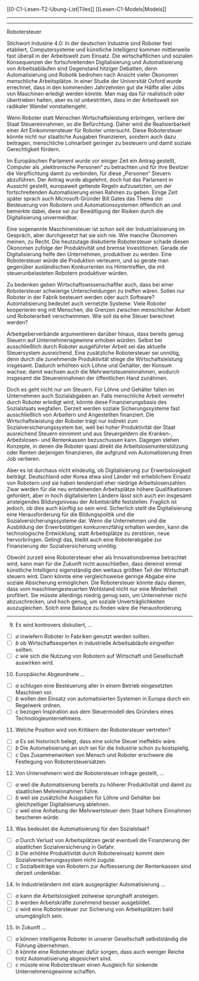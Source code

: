 [[0-C1-Lesen-T2-Ubung-List|Tiles]]
[[Lesen-C1-Models|Models]]

---
---

Robotersteuer

Stichwort Industrie 4.0: In der deutschen Industrie sind Roboter fest etabliert, Computersysteme und künstliche Intelligenz kommen mittlerweile fast überall in der Arbeitswelt zum Einsatz. Die wirtschaftlichen und sozialen Konsequenzen der fortschreitenden Digitalisierung und Automatisierung von Arbeitsabläufen sind Gegenstand hitziger Debatten, denn Automatisierung und Robotik bedrohen nach Ansicht vieler Ökonomen menschliche Arbeitsplätze. In einer Studie der Universität Oxford wurde errechnet, dass in den kommenden Jahrzehnten gut die Hälfte aller Jobs von Maschinen erledigt werden könnte. Man mag das für realistisch oder übertrieben halten, aber es ist unbestritten, dass in der Arbeitswelt ein radikaler Wandel vonstattengeht.

Wenn Roboter statt Menschen Wirtschaftsleistung erbringen, verliere der Staat Steuereinnahmen, so die Befürchtung. Daher wird die Realisierbarkeit einer Art Einkommensteuer für Roboter untersucht. Diese Robotersteuer könnte nicht nur staatliche Ausgaben finanzieren, sondern auch dazu beitragen, menschliche Lohnarbeit geringer zu besteuern und damit soziale Gerechtigkeit fördern.

Im Europäischen Parlament wurde vor einiger Zeit ein Antrag gestellt, Computer als „elektronische Personen“ zu betrachten und für ihre Besitzer die Verpflichtung damit zu verbinden, für diese „Personen“ Steuern abzuführen. Der Antrag wurde abgelehnt, doch hat das Parlament in Aussicht gestellt, europaweit geltende Regeln aufzusetzten, um der fortschreitenden Automatisierung einen Rahmen zu geben. Einige Zeit später sprach auch Microsoft-Gründer Bill Gates das Thema der Besteuerung von Robotern und Automationssystemen öffentlich an und bemerkte dabei, diese sei zur Bewältigung der Risiken durch die Digitalisierung unvermeidbar.

Eine sogenannte Maschinensteuer ist schon seit der Industrialisierung im Gespräch, aber durchgesetzt hat sie sich nie. Wie manche Ökonomen meinen, zu Recht. Die heutzutage diskutierte Robotersteuer schade diesen Ökonomen zufolge der Produktivität und bremse Investitionen. Gerade die Digitalisierung helfe den Unternehmen, produktiver zu werden. Eine Robotersteuer würde die Produktion verteuern, und so gerate man gegenüber ausländischen Konkurrenten ins Hintertreffen, die mit steuerunbelasteten Robotern produktiver würden.

Zu bedenken geben Wirtschaftswissenschaftler auch, dass bei einer Robotersteuer schwierige Unterscheidungen zu treffen wären. Sollen nur Roboter in der Fabrik besteuert werden oder auch Software? Automatisierung bedeutet auch vernetzte Systeme. Viele Roboter kooperieren eng mit Menschen, die Grenzen zwischen menschlicher Arbeit und Roboterarbeit verschwimmen. Wie soll da eine Steuer berechnet werden?

Arbeitgeberverbände argumentieren darüber hinaus, dass bereits genug Steuern auf Unternehmensgewinne erhoben würden. Selbst bei ausschließlich durch Roboter ausgeführter Arbeit sei das aktuelle Steuersystem ausreichend. Eine zusätzliche Robotersteuer sei unnötig, denn durch die zunehmende Produktivität stiege die Wirtschaftsleistung insgesamt. Dadurch erhöhten sich Löhne und Gehälter, der Konsum wachse; damit wachsen auch die Mehrwertsteuereinnahmen, wodurch insgesamt die Steuereinnahmen der öffentlichen Hand zunähmen.

Doch es geht nicht nur um Steuern. Für Löhne und Gehälter fallen im Unternehmen auch Sozialabgaben an. Falls menschliche Arbeit vermehrt durch Roboter erledigt wird, könnte diese Finanzierungsbasis des Sozialstaats wegfallen. Derzeit werden soziale Sicherungssysteme fast ausschließlich von Arbeitern und Angestellten finanziert. Die Wirtschaftsleistung der Roboter trägt nur indirekt zum Sozialversicherungssystem bei, weil bei hoher Produktivität der Staat ausreichend Steuern einnimmt und aus Steuergeldern die Kranken-, Arbeitslosen- und Rentenkassen bezuschussen kann. Dagegen stehen Konzepte, in denen die Roboter quasi direkt die Arbeitslosenunterstützung oder Renten derjenigen finanzieren, die aufgrund von Automatisierung ihren Job verlieren.

Aber es ist durchaus nicht eindeutig, ob Digitalisierung zur Erwerbslosigkeit beiträgt. Deutschland oder Korea etwa sind Länder mit erheblichem Einsatz von Robotern und sie haben tendenziell eher niedrige Arbeitslosenzahlen. Zwar werden für die neu entstehenden Arbeitsplätze höhere Qualifikationen gefordert, aber in hoch digitalisierten Ländern lässt sich auch ein insgesamt ansteigendes Bildungsniveau der Arbeitskräfte feststellen. Fraglich ist jedoch, ob dies auch künftig so sein wird. Sicherlich stellt die Digitalisierung eine Herausforderung für die Bildungspolitik und die Sozialversicherungssysteme dar. Wenn die Unternehmen und die Ausbildung der Erwerbstätigen konkurrenzfähig erhalten werden, kann die technologische Entwicklung, statt Arbeitsplätze zu zerstören, neue hervorbringen. Gelingt das, bleibt auch eine Roboterabgabe zur Finanzierung der Sozialversicherung unnötig.

Obwohl zurzeit eine Robotersteuer eher als Innovationsbremse betrachtet wird, kann man für die Zukunft nicht ausschließen, dass dereinst einmal künstliche Intelligenz eigenständig den weitaus größten Teil der Wirtschaft steuern wird. Dann könnte eine vergleichsweise geringe Abgabe eine soziale Absicherung ermöglichen. Die Robotersteuer könnte dazu dienen, dass vom maschinengesteuerten Wohlstand nicht nur eine Minderheit profitiert. Sie müsste allerdings niedrig genug sein, um Unternehmer nicht abzuschrecken, und hoch genug, um soziale Unverträglichkeiten auszugleichen. Solch eine Balance zu finden wäre die Herausforderung.

---

9. Es wird kontrovers diskutiert, …
- [ ] _a_ inwiefern Roboter in Fabriken genutzt werden sollten.
- [ ] _b_ ob Wirtschaftsexperten in industrielle Arbeitsabläufe eingreifen sollten.
- [ ] _c_ wie sich die Nutzung von Robotern auf Wirtschaft und Gesellschaft auswirken wird.

10. Europäische Abgeordnete …
- [ ] _a_ schlugen eine Besteuerung aller in einem Betrieb eingesetzten Maschinen vor.
- [ ] _b_ wollen den Einsatz von automatisierten Systemen in Europa durch ein Regelwerk ordnen.
- [ ] _c_ bezogen Inspiration aus dem Steuermodell des Gründers eines Technologieunternehmens.

11. Welche Position wird von Kritikern der Robotersteuer vertreten?
- [ ] _a_ Es sei historisch belegt, dass eine solche Steuer ineffektiv wäre.
- [ ] _b_ Die Automatisierung an sich sei für die Industrie schon zu kostspielig.
- [ ] _c_ Das Zusammenwirken von Mensch und Roboter erschwere die Festlegung von Robotersteuersätzen.

12. Von Unternehmern wird die Robotersteuer infrage gestellt, …
- [ ] _a_ weil die Automatisierung bereits zu höherer Produktivität und damit zu staatlichen Mehreinnahmen führe.
- [ ] _b_ weil sie zusätzliche Ausgaben für Löhne und Gehälter bei gleichzeitiger Digitalisierung ablehnen.
- [ ] _c_ weil eine Anhebung der Mehrwertsteuer dem Staat höhere Einnahmen bescheren würde.

13. Was bedeutet die Automatisierung für den Sozialstaat?
- [ ] _a_ Durch Verlust von Arbeitsplätzen gerät eventuell die Finanzierung der staatlichen Sozialversicherung in Gefahr.
- [ ] _b_ Die erhöhte Produktivität durch Robotereinsatz kommt dem Sozialversicherungssystem nicht zugute.
- [ ] _c_ Sozialbeiträge von Robotern zur Aufbesserung der Rentenkassen sind derzeit undenkbar.

14. In Industrieländern mit stark ausgeprägter Automatisierung …
- [ ] _a_ kann die Arbeitslosigkeit zeitweise sprunghaft ansteigen.
- [ ] _b_ werden Arbeitskräfte zunehmend besser ausgebildet.
- [ ] _c_ wird eine Robotersteuer zur Sicherung von Arbeitsplätzen bald unumgänglich sein.

15. In Zukunft …
- [ ] _a_ können intelligente Roboter in unserer Gesellschaft selbstständig die Führung übernehmen.
- [ ] _b_ könnte eine Robotersteuer dafür sorgen, dass auch weniger Reiche trotz Automatisierung abgesichert sind.
- [ ] _c_ müsste eine Robotersteuer einen Ausgleich für sinkende Unternehmensgewinne schaffen.
